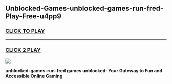 
## Unblocked-Games-unblocked-games-run-fred-Play-Free-u4pp9
<h3>
<a href="https://premium76.site?title=unblocked-games-run-fred&ref=17A">CLICK TO PLAY</a></h3>
<hr>

<h3>
<a href="https://premium76.site?title=unblocked-games-run-fred&ref=17A">CLICK 2 PLAY</a>
  
</h3>

<a href="https://premium76.site?title=unblocked-games-run-fred&ref=17A"><img src="https://clearcache.store/games.png"></a>


**unblocked-games-run-fred games unblocked: Your Gateway to Fun and Accessible Online Gaming**
